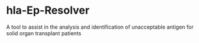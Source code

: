 # hla-Ep-Resolver
A tool to assist in the analysis and identification of unacceptable antigen for solid organ transplant patients
